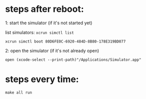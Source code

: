 # steps after reboot:

1: start the simulator (if it's not started yet)

list simulators: `xcrun simctl list`

```
xcrun simctl boot 80D6FE0C-6920-484D-8B80-178E319BD077
```

2: open the simulator (if it's not already open)

```
open (xcode-select --print-path)"/Applications/Simulator.app"
```

# steps every time:

```
make all run
```